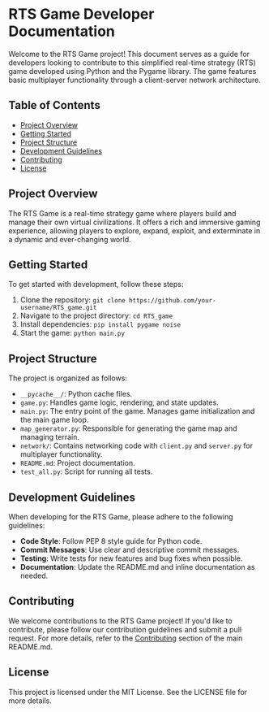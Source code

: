 # RTS Game Developer Documentation

Welcome to the RTS Game project! This document serves as a guide for developers looking to contribute to this simplified real-time strategy (RTS) game developed using Python and the Pygame library. The game features basic multiplayer functionality through a client-server network architecture.

## Table of Contents

- [Project Overview](#project-overview)
- [Getting Started](#getting-started)
- [Project Structure](#project-structure)
- [Development Guidelines](#development-guidelines)
- [Contributing](#contributing)
- [License](#license)

## Project Overview

The RTS Game is a real-time strategy game where players build and manage their own virtual civilizations. It offers a rich and immersive gaming experience, allowing players to explore, expand, exploit, and exterminate in a dynamic and ever-changing world.

## Getting Started

To get started with development, follow these steps:

1. Clone the repository: `git clone https://github.com/your-username/RTS_game.git`
2. Navigate to the project directory: `cd RTS_game`
3. Install dependencies: `pip install pygame noise`
4. Start the game: `python main.py`

## Project Structure

The project is organized as follows:

- `__pycache__/`: Python cache files.
- `game.py`: Handles game logic, rendering, and state updates.
- `main.py`: The entry point of the game. Manages game initialization and the main game loop.
- `map_generator.py`: Responsible for generating the game map and managing terrain.
- `network/`: Contains networking code with `client.py` and `server.py` for multiplayer functionality.
- `README.md`: Project documentation.
- `test_all.py`: Script for running all tests.

## Development Guidelines

When developing for the RTS Game, please adhere to the following guidelines:

- **Code Style**: Follow PEP 8 style guide for Python code.
- **Commit Messages**: Use clear and descriptive commit messages.
- **Testing**: Write tests for new features and bug fixes when possible.
- **Documentation**: Update the README.md and inline documentation as needed.

## Contributing

We welcome contributions to the RTS Game project! If you'd like to contribute, please follow our contribution guidelines and submit a pull request. For more details, refer to the [Contributing](#contributing) section of the main README.md.

## License

This project is licensed under the MIT License. See the LICENSE file for more details.